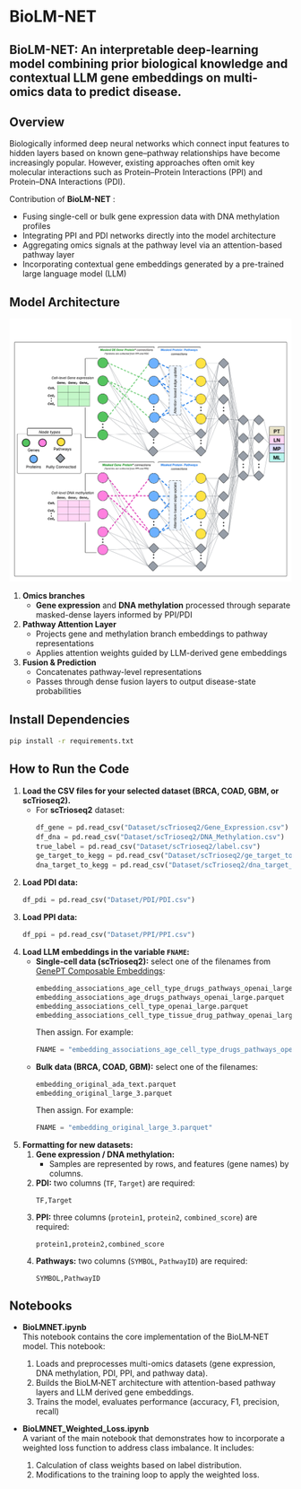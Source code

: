 # **BioLM-NET**  
## BioLM-NET: An interpretable deep-learning model combining prior biological knowledge and contextual LLM gene embeddings on multi-omics data to predict disease.


## Overview
Biologically informed deep neural networks which connect input features to hidden layers based on known gene–pathway relationships have become increasingly popular. However, existing approaches often omit key molecular interactions such as Protein–Protein Interactions (PPI) and Protein–DNA Interactions (PDI).

Contribution of **BioLM-NET** :
- Fusing single-cell or bulk gene expression data with DNA methylation profiles
- Integrating PPI and PDI networks directly into the model architecture
- Aggregating omics signals at the pathway level via an attention-based pathway layer
- Incorporating contextual gene embeddings generated by a pre-trained large language model (LLM)

##  Model Architecture
<p align="center">
  <img 
    src="images/BioLM-NET Final Architecture.png" 
    alt="BioLM-NET final architecture" 
    width="800" 
  >
</p>

1. **Omics branches**  
   - **Gene expression** and **DNA methylation** processed through separate masked-dense layers informed by PPI/PDI  
2. **Pathway Attention Layer**  
   - Projects gene and methylation branch embeddings to pathway representations  
   - Applies attention weights guided by LLM-derived gene embeddings  
3. **Fusion & Prediction**  
   - Concatenates pathway-level representations  
   - Passes through dense fusion layers to output disease-state probabilities
## Install Dependencies

```bash
pip install -r requirements.txt
```

## How to Run the Code

1. **Load the CSV files for your selected dataset (BRCA, COAD, GBM, or scTrioseq2).**  
   - For **scTrioseq2** dataset:  
      ```python
      df_gene = pd.read_csv("Dataset/scTrioseq2/Gene_Expression.csv")
      df_dna = pd.read_csv("Dataset/scTrioseq2/DNA_Methylation.csv")
      true_label = pd.read_csv("Dataset/scTrioseq2/label.csv")
      ge_target_to_kegg = pd.read_csv("Dataset/scTrioseq2/ge_target_to_KEGG_significant.csv")
      dna_target_to_kegg = pd.read_csv("Dataset/scTrioseq2/dna_target_to_KEGG_significant.csv")
      ```
2. **Load PDI data:**  
   ```python
   df_pdi = pd.read_csv("Dataset/PDI/PDI.csv")
   ```
3. **Load PPI data:**  
   ```python
   df_ppi = pd.read_csv("Dataset/PPI/PPI.csv")
   ```
4. **Load LLM embeddings in the variable `FNAME`:**  
   - **Single-cell data (scTrioseq2):** select  one of the filenames from [GenePT Composable Embeddings](https://huggingface.co/honicky/genept-composable-embeddings):  
     ```text
     embedding_associations_age_cell_type_drugs_pathways_openai_large.parquet
     embedding_associations_age_drugs_pathways_openai_large.parquet
     embedding_associations_cell_type_openai_large.parquet
     embedding_associations_cell_type_tissue_drug_pathway_openai_large.parquet
     ```  
     Then assign. For example:  
     ```python
     FNAME = "embedding_associations_age_cell_type_drugs_pathways_openai_large.parquet"
     ```
   - **Bulk data (BRCA, COAD, GBM):** select one of the filenames:  
     ```text
     embedding_original_ada_text.parquet
     embedding_original_large_3.parquet
     ```  
     Then assign. For example:  
     ```python
     FNAME = "embedding_original_large_3.parquet"
     ```
5. **Formatting for new datasets:**  
   1. **Gene expression / DNA methylation:**  
      - Samples are represented by rows, and features (gene names) by columns.  
   2. **PDI:** two columns (`TF`, `Target`) are required:  
      ```csv
      TF,Target
      ```  
   3. **PPI:** three columns (`protein1`, `protein2`, `combined_score`) are required:  
      ```csv
      protein1,protein2,combined_score
      ```  
   4. **Pathways:** two columns (`SYMBOL`, `PathwayID`) are required:  
      ```csv
      SYMBOL,PathwayID
      ```  

## Notebooks

- **BioLMNET.ipynb**  
  This notebook contains the core implementation of the BioLM‑NET model. This notebook:  
  1. Loads and preprocesses multi-omics datasets (gene expression, DNA methylation, PDI, PPI, and pathway data).  
  2. Builds the BioLM‑NET architecture with attention-based pathway layers and LLM derived gene embeddings.  
  3. Trains the model, evaluates performance (accuracy, F1, precision, recall) 

- **BioLMNET_Weighted_Loss.ipynb**  
  A variant of the main notebook that demonstrates how to incorporate a weighted loss function to address class imbalance. It includes:  
  1. Calculation of class weights based on label distribution.  
  2. Modifications to the training loop to apply the weighted loss. 
